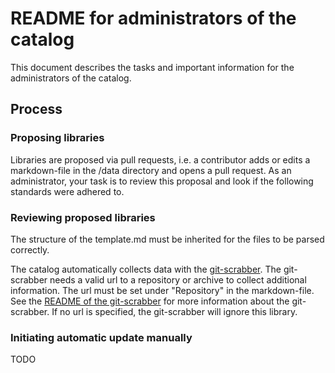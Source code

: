 # README for administrators of the catalog
This document describes the tasks and important information for the administrators of the catalog.

## Process

### Proposing libraries
Libraries are proposed via pull requests, i.e. a contributor adds or edits a markdown-file in the /data directory and opens a pull request. As an administrator, your task is to review this proposal and look if the following standards were adhered to.

### Reviewing proposed libraries

The structure of the template.md must be inherited for the files to be parsed correctly.

The catalog automatically collects data with the [git-scrabber](lib/gitScrabber/README.md). The git-scrabber needs a valid url to a repository or archive to collect additional information. The url must be set under "Repository" in the markdown-file.  
See the [README of the git-scrabber](lib/gitScrabber/README.md) for more information about the git-scrabber. If no url is specified, the git-scrabber will ignore this library.


### Initiating automatic update manually

TODO